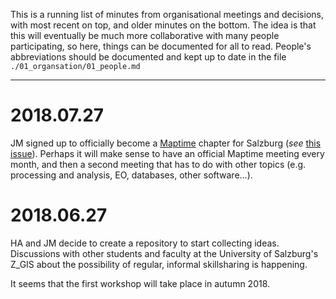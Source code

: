 This is a running list of minutes from organisational meetings and decisions, with most recent on top, and older minutes on the bottom. The idea is that this will eventually be much more collaborative with many people participating, so here, things can be documented for all to read. People's abbreviations should be documented and kept up to date in the file ```./01_organsation/01_people.md```

---

# 2018.07.27

JM signed up to officially become a [Maptime](http://maptime.io/) chapter for Salzburg (*see* [this issue](https://github.com/maptime/maptime-admin/issues/245)). Perhaps it will make sense to have an official Maptime meeting every month, and then a second meeting that has to do with other topics (e.g. processing and analysis, EO, databases, other software...).

# 2018.06.27

HA and JM decide to create a repository to start collecting ideas. Discussions with other students and faculty at the University of Salzburg's Z_GIS about the possibility of regular, informal skillsharing is happening.

It seems that the first workshop will take place in autumn 2018.
